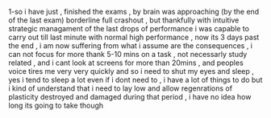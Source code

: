 1-so i have just , finished the exams , by brain was approaching (by the end of the last exam) borderline full crashout , but thankfully with intuitive strategic managament of the last drops of performance i was capable to carry out till last minute with normal high performance , now its 3 days past the end , i am now suffering from what i assume are the consequences , i can not focus for more thank 5-10 mins on a task , not necessarly study related , and i cant look at screens for more than 20mins , and peoples voice tires me very very quickly and so i need to shut my eyes and sleep , yes i tend to sleep a lot even if i dont need to , i have a lot of things to do but i kind of understand that i need to lay low and allow regenrations of plasticity destroyed and damaged during that period , i have no idea how long its going to take though